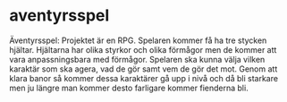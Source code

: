 # aventyrsspel

Äventyrsspel:
Projektet är en RPG. Spelaren kommer få ha tre stycken hjältar. Hjältarna har olika styrkor och olika förmågor men de kommer att vara anpassningsbara med förmågor. Spelaren ska kunna välja vilken karaktär som ska agera, vad de gör samt vem de gör det mot.
Genom att klara banor så kommer dessa karaktärer gå upp i nivå och då bli starkare men ju längre man kommer desto farligare kommer fienderna bli.
